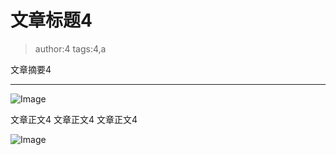 # 文章标题4
> author:4
> tags:4,a

文章摘要4
**********
![Image](/codelab-website/resources/res.png)

文章正文4
文章正文4
文章正文4

![Image](/codelab-website/resources/res.png)
